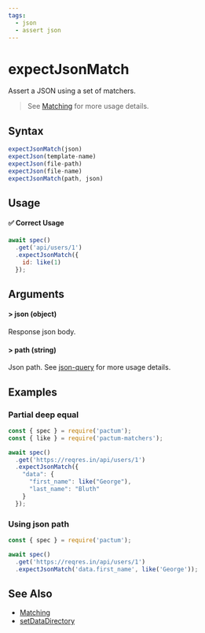 ```yaml
---
tags:
  - json
  - assert json
---
```


# expectJsonMatch

Assert a JSON using a set of matchers.

> See [Matching](/guides/matching) for more usage details.

## Syntax

```js
expectJsonMatch(json)
expectJson(template-name)
expectJson(file-path)
expectJson(file-name)
expectJsonMatch(path, json)
```

## Usage

#### ✅  Correct Usage

```js
await spec()
  .get('api/users/1')
  .expectJsonMatch({
    id: like(1)
  });
```

## Arguments

#### > json (object)

Response json body.

#### > path (string)

Json path. See [json-query](https://www.npmjs.com/package/json-query) for more usage details.

## Examples

### Partial deep equal

```js
const { spec } = require('pactum');
const { like } = require('pactum-matchers');

await spec()
  .get('https://reqres.in/api/users/1')
  .expectJsonMatch({
    "data": {
      "first_name": like("George"),
      "last_name": "Bluth"
    }
  });
```

### Using json path

```js
const { spec } = require('pactum');

await spec()
  .get('https://reqres.in/api/users/1')
  .expectJsonMatch('data.first_name', like('George'));
```

## See Also

- [Matching](/guides/matching)
- [setDataDirectory](/api/settings/setDataDirectory)